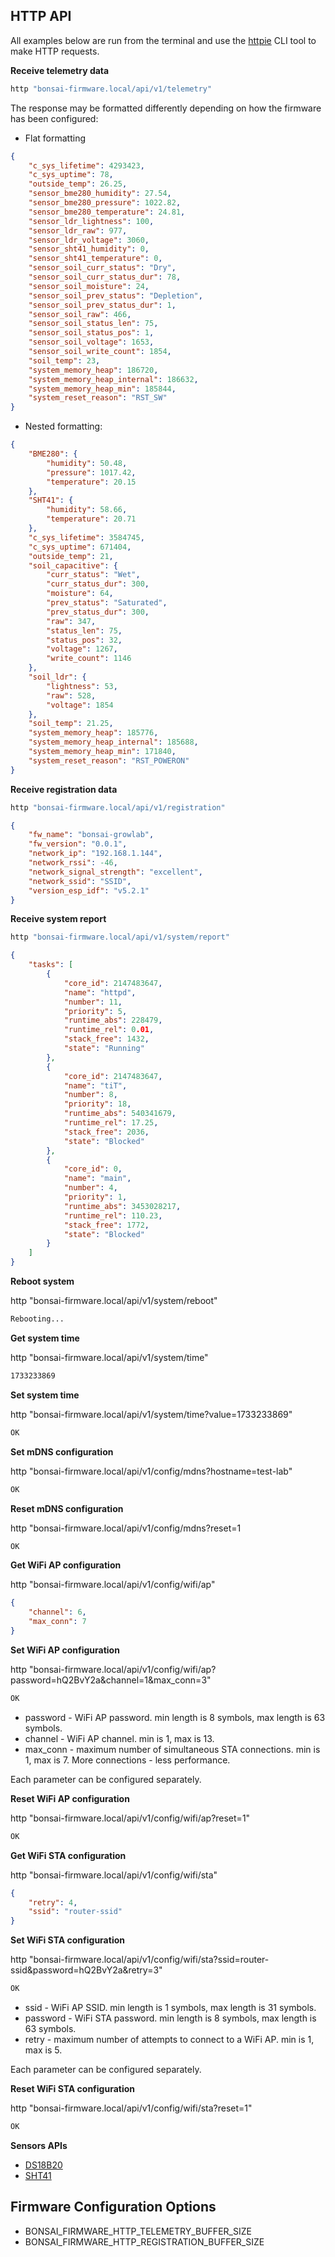 ## HTTP API

All examples below are run from the terminal and use the [httpie](https://httpie.io/docs/cli) CLI tool to make HTTP requests.

**Receive telemetry data**

```bash
http "bonsai-firmware.local/api/v1/telemetry"
```

The response may be formatted differently depending on how the firmware has been configured:

- Flat formatting

```json
{
    "c_sys_lifetime": 4293423,
    "c_sys_uptime": 78,
    "outside_temp": 26.25,
    "sensor_bme280_humidity": 27.54,
    "sensor_bme280_pressure": 1022.82,
    "sensor_bme280_temperature": 24.81,
    "sensor_ldr_lightness": 100,
    "sensor_ldr_raw": 977,
    "sensor_ldr_voltage": 3060,
    "sensor_sht41_humidity": 0,
    "sensor_sht41_temperature": 0,
    "sensor_soil_curr_status": "Dry",
    "sensor_soil_curr_status_dur": 78,
    "sensor_soil_moisture": 24,
    "sensor_soil_prev_status": "Depletion",
    "sensor_soil_prev_status_dur": 1,
    "sensor_soil_raw": 466,
    "sensor_soil_status_len": 75,
    "sensor_soil_status_pos": 1,
    "sensor_soil_voltage": 1653,
    "sensor_soil_write_count": 1854,
    "soil_temp": 23,
    "system_memory_heap": 186720,
    "system_memory_heap_internal": 186632,
    "system_memory_heap_min": 185844,
    "system_reset_reason": "RST_SW"
}
```

- Nested formatting:

```json
{
    "BME280": {
        "humidity": 50.48,
        "pressure": 1017.42,
        "temperature": 20.15
    },
    "SHT41": {
        "humidity": 58.66,
        "temperature": 20.71
    },
    "c_sys_lifetime": 3584745,
    "c_sys_uptime": 671404,
    "outside_temp": 21,
    "soil_capacitive": {
        "curr_status": "Wet",
        "curr_status_dur": 300,
        "moisture": 64,
        "prev_status": "Saturated",
        "prev_status_dur": 300,
        "raw": 347,
        "status_len": 75,
        "status_pos": 32,
        "voltage": 1267,
        "write_count": 1146
    },
    "soil_ldr": {
        "lightness": 53,
        "raw": 528,
        "voltage": 1854
    },
    "soil_temp": 21.25,
    "system_memory_heap": 185776,
    "system_memory_heap_internal": 185688,
    "system_memory_heap_min": 171840,
    "system_reset_reason": "RST_POWERON"
}
```

**Receive registration data**

```bash
http "bonsai-firmware.local/api/v1/registration"
```

```json
{
    "fw_name": "bonsai-growlab",
    "fw_version": "0.0.1",
    "network_ip": "192.168.1.144",
    "network_rssi": -46,
    "network_signal_strength": "excellent",
    "network_ssid": "SSID",
    "version_esp_idf": "v5.2.1"
}
```

**Receive system report**

```bash
http "bonsai-firmware.local/api/v1/system/report"
```

```json
{
    "tasks": [
        {
            "core_id": 2147483647,
            "name": "httpd",
            "number": 11,
            "priority": 5,
            "runtime_abs": 228479,
            "runtime_rel": 0.01,
            "stack_free": 1432,
            "state": "Running"
        },
        {
            "core_id": 2147483647,
            "name": "tiT",
            "number": 8,
            "priority": 18,
            "runtime_abs": 540341679,
            "runtime_rel": 17.25,
            "stack_free": 2036,
            "state": "Blocked"
        },
        {
            "core_id": 0,
            "name": "main",
            "number": 4,
            "priority": 1,
            "runtime_abs": 3453028217,
            "runtime_rel": 110.23,
            "stack_free": 1772,
            "state": "Blocked"
        }
    ]
}
```

**Reboot system**

http "bonsai-firmware.local/api/v1/system/reboot"

```txt
Rebooting...
```

**Get system time**

http "bonsai-firmware.local/api/v1/system/time"

```txt
1733233869
```

**Set system time**

http "bonsai-firmware.local/api/v1/system/time?value=1733233869"

```txt
OK
```

**Set mDNS configuration**

http "bonsai-firmware.local/api/v1/config/mdns?hostname=test-lab"

```txt
OK
```

**Reset mDNS configuration**

http "bonsai-firmware.local/api/v1/config/mdns?reset=1

```txt
OK
```

**Get WiFi AP configuration**

http "bonsai-firmware.local/api/v1/config/wifi/ap"

```json
{
    "channel": 6,
    "max_conn": 7
}
```

**Set WiFi AP configuration**

http "bonsai-firmware.local/api/v1/config/wifi/ap?password=hQ2BvY2a&channel=1&max_conn=3"

```txt
OK
```

- password - WiFi AP password. min length is 8 symbols, max length is 63 symbols.
- channel - WiFi AP channel. min is 1, max is 13.
- max_conn - maximum number of simultaneous STA connections. min is 1, max is 7. More connections - less performance.

Each parameter can be configured separately.

**Reset WiFi AP configuration**

http "bonsai-firmware.local/api/v1/config/wifi/ap?reset=1"

```txt
OK
```

**Get WiFi STA configuration**

http "bonsai-firmware.local/api/v1/config/wifi/sta"

```json
{
    "retry": 4,
    "ssid": "router-ssid"
}
```

**Set WiFi STA configuration**

http "bonsai-firmware.local/api/v1/config/wifi/sta?ssid=router-ssid&password=hQ2BvY2a&retry=3"

```txt
OK
```

- ssid - WiFi AP SSID. min length is 1 symbols, max length is 31 symbols.
- password - WiFi STA password. min length is 8 symbols, max length is 63 symbols.
- retry - maximum number of attempts to connect to a WiFi AP. min is 1, max is 5.

Each parameter can be configured separately.

**Reset WiFi STA configuration**

http "bonsai-firmware.local/api/v1/config/wifi/sta?reset=1"

```txt
OK
```

**Sensors APIs**

- [DS18B20](sensors/ds18b20.md#HTTP-API)
- [SHT41](sensors/sht41.md#HTTP-API)

## Firmware Configuration Options

- BONSAI_FIRMWARE_HTTP_TELEMETRY_BUFFER_SIZE
- BONSAI_FIRMWARE_HTTP_REGISTRATION_BUFFER_SIZE
